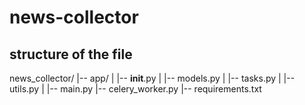 # news-collector

## structure of the file 

news_collector/
|-- app/
|   |-- __init__.py
|   |-- models.py
|   |-- tasks.py
|   |-- utils.py
|   |-- main.py
|-- celery_worker.py
|-- requirements.txt
